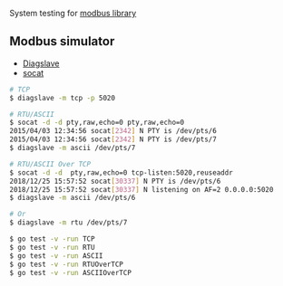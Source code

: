 System testing for [modbus library](https://github.com/goburrow/modbus)

Modbus simulator
----------------
*   [Diagslave](http://www.modbusdriver.com/diagslave.html)
*   [socat](http://www.dest-unreach.org/socat/)

```bash
# TCP
$ diagslave -m tcp -p 5020

# RTU/ASCII
$ socat -d -d pty,raw,echo=0 pty,raw,echo=0
2015/04/03 12:34:56 socat[2342] N PTY is /dev/pts/6
2015/04/03 12:34:56 socat[2342] N PTY is /dev/pts/7
$ diagslave -m ascii /dev/pts/7

# RTU/ASCII Over TCP
$ socat -d -d  pty,raw,echo=0 tcp-listen:5020,reuseaddr
2018/12/25 15:57:52 socat[30337] N PTY is /dev/pts/6
2018/12/25 15:57:52 socat[30337] N listening on AF=2 0.0.0.0:5020
$ diagslave -m ascii /dev/pts/6

# Or
$ diagslave -m rtu /dev/pts/7

$ go test -v -run TCP
$ go test -v -run RTU
$ go test -v -run ASCII
$ go test -v -run RTUOverTCP
$ go test -v -run ASCIIOverTCP
```
